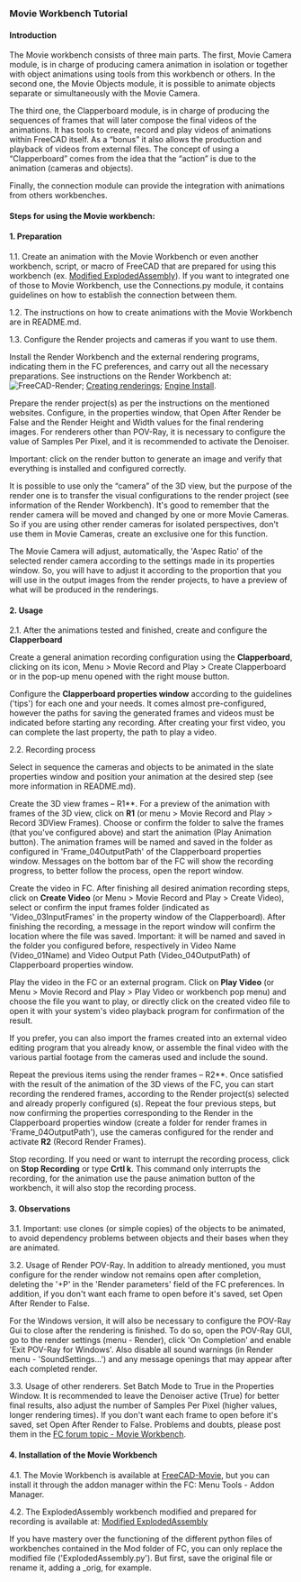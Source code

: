 ### Movie Workbench Tutorial
        
#### Introduction

The Movie workbench consists of three main parts. The first, Movie Camera module, is in charge of producing camera animation in isolation or together with object animations using tools from this workbench or others. In the second one, the Movie Objects module, it is possible to animate objects separate or simultaneously with the Movie Camera.

The third one, the Clapperboard module, is in charge of producing the sequences of frames that will later compose the final videos of the animations. It has tools to create, record and play videos of animations within FreeCAD itself. As a “bonus” it also allows the production and playback of videos from external files. The concept of using a “Clapperboard” comes from the idea that the “action” is due to the animation (cameras and objects).

Finally, the connection module can provide the integration with animations from others workbenches.

#### Steps for using the Movie workbench:

#### 1. Preparation

1.1. Create an animation with the Movie Workbench or even another workbench, script, or macro of FreeCAD that are prepared for using this workbench (ex. [Modified ExplodedAssembly](https://github.com/Francisco-Rosa/ExplodedAssembly)). If you want to integrated one of those to Movie Workbench, use the Connections.py module, it contains guidelines on how to establish the connection between them.

1.2. The instructions on how to create animations with the Movie Workbench are in README.md.

1.3. Configure the Render projects and cameras if you want to use them.

Install the Render Workbench and the external rendering programs, indicating them in the FC preferences, and carry out all the necessary preparations. See instructions on the Render Workbench at:
![FreeCAD-Render](ttps://github.com/FreeCAD/FreeCAD-render); [Creating renderings](https://wiki.freecadweb.org/Manual:Creating_renderings); [Engine Install](https://github.com/FreeCAD/FreeCAD-render/blob/master/docs/EngineInstall.md).

Prepare the render project(s) as per the instructions on the mentioned websites. Configure, in the properties window, that Open After Render be False and the Render Height and Width values for the final rendering images. For renderers other than POV-Ray, it is necessary to configure the value of Samples Per Pixel, and it is recommended to activate the Denoiser.

Important: click on the render button to generate an image and verify that everything is installed and configured correctly.
    
It is possible to use only the “camera” of the 3D view, but the purpose of the render one is to transfer the visual configurations to the render project (see information of the Render Workbench). It's good to remember that the render camera will be moved and changed by one or more Movie Cameras. So if you are using other render cameras for isolated perspectives, don't use them in Movie Cameras, create an exclusive one for this function.

The Movie Camera will adjust, automatically, the 'Aspec Ratio' of the selected render camera according to the settings made in its properties window. So, you will have to adjust it according to the proportion that you will use in the output images from the render projects, to have a preview of what will be produced in the renderings.
     
#### 2. Usage

2.1. After the animations tested and finished, create and configure the **Clapperboard**

Create a general animation recording configuration using the **Clapperboard**, clicking on its icon, Menu > Movie Record and Play > Create Clapperboard or in the pop-up menu opened with the right mouse button.

Configure the **Clapperboard properties window** according to the guidelines ('tips') for each one and your needs. It comes almost pre-configured, however the paths for saving the generated frames and videos must be indicated before starting any recording. After creating your first video, you can complete the last property, the path to play a video.
     
2.2. Recording process

Select in sequence the cameras and objects to be animated in the slate properties window and position your animation at the desired step (see more information in README.md).

Create the 3D view frames – R1**. For a preview of the animation with frames of the 3D view, click on **R1** (or menu > Movie Record and Play > Record 3DView Frames). Choose or confirm the folder to salve the frames (that you've configured above)  and start the animation (Play Animation button). The animation frames will be named and saved in the folder as configured in 'Frame_04OutputPath' of the Clapperboard properties window. Messages on the bottom bar of the FC will show the recording progress, to better follow the process, open the report window.

Create the video in FC. After finishing all desired animation recording steps, click on **Create Video** (or Menu > Movie Record and Play > Create Video), select or confirm the input frames folder (indicated as 'Video_03InputFrames' in the property window of the Clapperboard). After finishing the recording, a message in the report window will confirm the location where the file was saved. Important: it will be named and saved in the folder you configured before, respectively in Video Name (Video_01Name) and Video Output Path (Video_04OutputPath) of Clapperboard properties window.

Play the video in the FC or an external program. Click on **Play Video** (or Menu > Movie Record and Play > Play Video or workbench pop menu) and choose the file you want to play, or directly click on the created video file to open it with your system's video playback program for confirmation of the result.

If you prefer, you can also import the frames created into an external video editing program that you already know, or assemble the final video with the various partial footage from the cameras used and include the sound.

Repeat the previous items using the render frames – R2**. Once satisfied with the result of the animation of the 3D views of the FC, you can start recording the rendered frames, according to the Render project(s) selected and already properly configured (s). Repeat the four previous steps, but now confirming the properties corresponding to the Render in the Clapperboard properties window (create a folder for render frames in 'Frame_04OutputPath'), use the cameras configured for the render and activate **R2** (Record Render Frames).

Stop recording. If you need or want to interrupt the recording process, click on **Stop Recording** or type **Crtl k**. This command only interrupts the recording, for the animation use the pause animation button of the workbench, it will also stop the recording process.

#### 3. Observations

3.1. Important: use clones (or simple copies) of the objects to be animated, to avoid dependency problems between objects and their bases when they are animated.

3.2. Usage of Render POV-Ray. In addition to already mentioned, you must configure for the render window not remains open after completion, deleting the '+P' in the 'Render parameters' field of the FC preferences. In addition, if you don't want each frame to open before it's saved, set Open After Render to False.

For the Windows version, it will also be necessary to configure the POV-Ray Gui to close after the rendering is finished. To do so, open the POV-Ray GUI, go to the render settings (menu - Render), click 'On Completion' and enable 'Exit POV-Ray for Windows'. Also disable all sound warnings (in Render menu - 'SoundSettings...') and any message openings that may appear after each completed render.

3.3. Usage of other renderers. Set Batch Mode to True in the Properties Window. It is recommended to leave the Denoiser active (True) for better final results, also adjust the number of Samples Per Pixel (higher values, longer rendering times). If you don't want each frame to open before it's saved, set Open After Render to False. Problems and doubts, please post them in the [FC forum topic - Movie Workbench](https://forum.freecadweb.org/viewtopic.php?f=8&t=74432).

#### 4. Installation of the Movie Workbench
    
4.1. The Movie Workbench is available at [FreeCAD-Movie](https://github.com/Francisco-Rosa/FreeCAD-Movie), but you can install it through the addon manager within the FC: Menu Tools - Addon Manager.

4.2. The ExplodedAssembly workbench modified and prepared for recording is available at: [Modified ExplodedAssembly](https://github.com/Francisco-Rosa/ExplodedAssembly)

If you have mastery over the functioning of the different python files of workbenches contained in the Mod folder of FC, you can only replace the modified file ('ExplodedAssembly.py'). But first, save the original file or rename it, adding a _orig, for example.
